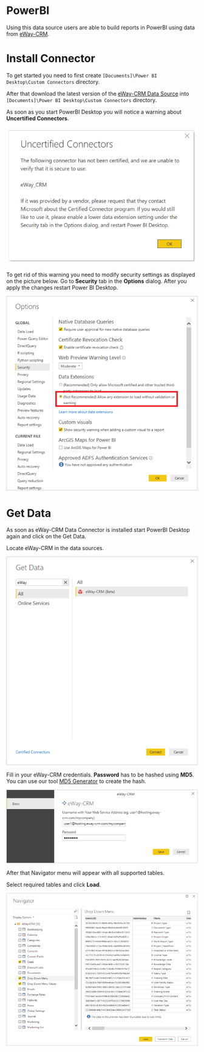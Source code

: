 # PowerBI
Using this data source users are able to build reports in PowerBI using data from [eWay-CRM](https://www.eway-crm.com).

# Install Connector

To get started you need to first create `[Documents]\Power BI Desktop\Custom Connectors` directory.

After that download the latest version of the [eWay-CRM Data Source](https://github.com/eway-crm/PowerBI/releases/latest/download/eWay_CRM.mez) into `[Documents]\Power BI Desktop\Custom Connectors` directory.

As soon as you start PowerBI Desktop you will notice a warning about **Uncertified Connectors**.

![uncertified_connectors](Images/uncertified_connectors.png)

To get rid of this warning you need to modify security settings as displayed on the picture below. Go to **Security** tab in the **Options** dialog. After you apply the changes restart Power BI Desktop.

![security_settings](Images/security_settings.png)

# Get Data

As soon as eWay-CRM Data Connector is installed start PowerBI Desktop again and click on the Get Data.

Locate eWay-CRM in the data sources.

![get_data](Images/get_data.png)

Fill in your eWay-CRM credentials. **Password** has to be hashed using **MD5**. You can use our tool [MD5 Generator](https://eway.cr/md5) to create the hash.

![authentification](Images/authentification.png)

After that Navigator menu will appear with all supported tables.

Select required tables and click **Load**.

![navigator](Images/navigator.png)